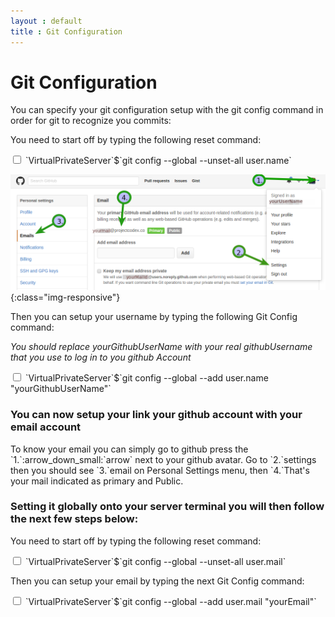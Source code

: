 ```yaml
---
layout : default
title : Git Configuration
---
```


# Git Configuration

You can specify your git configuration setup with the git config command in order for git to recognize you commits:

You need to start off by typing the following reset command:

<input type="checkbox" class="sidebar-checkbox" id="sidebar-checkbox">
`VirtualPrivateServer`$`git config --global --unset-all user.name`

![image-title-here](/img/posts_Schematics/gitHubConfigEx.png){:class="img-responsive"}

Then you can setup your username by typing the following Git Config command:

*You should replace yourGithubUserName with your real githubUsername that you use to log in to you github Account*

<input type="checkbox" class="sidebar-checkbox" id="sidebar-checkbox">
`VirtualPrivateServer`$`git config --global --add user.name "yourGithubUserName"`


<h3>You can now setup your link your github account with your email account</h3>
To know your email you can simply go to github press the `1.`:arrow_down_small:`arrow` next to your github avatar. Go to `2.`settings then you should see `3.`email on Personal Settings menu, then `4.`That's your mail indicated as primary and Public.

<h3>Setting it globally onto your server terminal you will then follow the next few steps below:</h3>

You need to start off by typing the following reset command:

<input type="checkbox" class="sidebar-checkbox" id="sidebar-checkbox">
`VirtualPrivateServer`$`git config --global --unset-all user.mail`

Then you can setup your email by typing the next Git Config command:

<input type="checkbox" class="sidebar-checkbox" id="sidebar-checkbox">
`VirtualPrivateServer`$`git config --global --add user.mail "yourEmail"`
